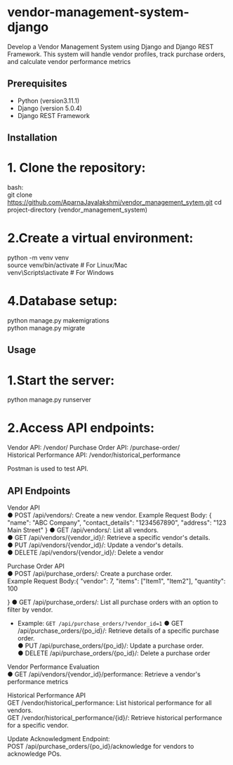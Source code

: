 # vendor-management-system-django

Develop a Vendor Management System using Django and Django REST Framework. This
system will handle vendor profiles, track purchase orders, and calculate vendor performance
metrics

## Prerequisites

- Python (version3.11.1)
- Django (version 5.0.4)
- Django REST Framework

## Installation

# 1. Clone the repository:
   bash:  
   git clone https://github.com/AparnaJayalakshmi/vendor_management_sytem.git
   cd project-directory (vendor_management_system)  

# 2.Create a virtual environment:
python -m venv venv  
source venv/bin/activate  # For Linux/Mac  
venv\Scripts\activate     # For Windows

# 4.Database setup:
python manage.py makemigrations  
python manage.py migrate  

## Usage
# 1.Start the server:
python manage.py runserver  

# 2.Access API endpoints:

Vendor API: /vendor/
Purchase Order API: /purchase-order/  
Historical Performance API: /vendor/historical_performance 

Postman is used to test API.

## API Endpoints
Vendor API  
● POST /api/vendors/: Create a new vendor. 
 Example Request Body: {
    "name": "ABC Company",
    "contact_details": "1234567890",
    "address": "123 Main Street"
}
● GET /api/vendors/: List all vendors.  
● GET /api/vendors/{vendor_id}/: Retrieve a specific vendor's details.  
● PUT /api/vendors/{vendor_id}/: Update a vendor's details.  
● DELETE /api/vendors/{vendor_id}/: Delete a vendor 

Purchase Order API  
● POST /api/purchase_orders/: Create a purchase order.  
 Example Request Body:{
    "vendor": 7,
    "items": ["Item1", "Item2"],
    "quantity": 100
   
}
● GET /api/purchase_orders/: List all purchase orders with an option to filter by vendor.
 - Example: `GET /api/purchase_orders/?vendor_id=1`
● GET /api/purchase_orders/{po_id}/: Retrieve details of a specific purchase order.  
● PUT /api/purchase_orders/{po_id}/: Update a purchase order.  
● DELETE /api/purchase_orders/{po_id}/: Delete a purchase order  

Vendor Performance Evaluation  
● GET /api/vendors/{vendor_id}/performance: Retrieve a vendor's performance metrics  

Historical Performance API  
GET /vendor/historical_performance: List historical performance for all vendors.  
GET /vendor/historical_performance/{id}/: Retrieve historical performance for a specific vendor.  

Update Acknowledgment Endpoint:  
POST /api/purchase_orders/{po_id}/acknowledge for vendors to acknowledge POs.  

